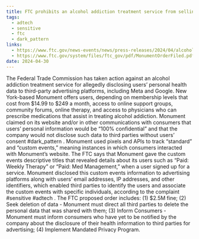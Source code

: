 ```yaml
---
title: FTC prohibits an alcohol addiction treatment service from selling data
tags:
  - adtech
  - sensitive
  - ftc
  - dark_pattern
links:
  - https://www.ftc.gov/news-events/news/press-releases/2024/04/alcohol-addiction-treatment-firm-will-be-banned-disclosing-health-data-advertising-settle-ftc
  - https://www.ftc.gov/system/files/ftc_gov/pdf/MonumentOrderFiled.pdf
date: 2024-04-30
---
```

The Federal Trade Commission has taken action against an alcohol addiction treatment service for allegedly disclosing users’ personal health data to third-party advertising platforms, including Meta and Google. New York-based Monument offers users, depending on membership levels that cost from $14.99 to $249 a month, access to online support groups, community forums, online therapy, and access to physicians who can prescribe medications that assist in treating alcohol addiction. Monument claimed on its website and/or in other communications with consumers that users’ personal information would be “100% confidential” and that the company would not disclose such data to third parties without users’ consent #dark_pattern .  Monument used  pixels and APIs to track “standard” and “custom events,” meaning instances in which consumers interacted with Monument’s website. The FTC says that Monument gave the custom events descriptive titles that revealed details about its users such as “Paid: Weekly Therapy” or “Paid: Med Management,” when a user signed up for a service. Monument disclosed this custom events information to advertising platforms along with users’ email addresses, IP addresses, and other identifiers, which enabled third parties to identify the users and associate the custom events with specific individuals, according to the complaint #sensitive  #adtech . The FTC proposed order includes: (1) $2.5M fine; (2) Seek deletion of data - Monument must direct all third parties to delete the personal data that was shared with them; (3) Inform Consumers - Monument must inform consumers who have yet to be notified by the company about the disclosure of their health information to third parties for advertising; (4) Implement Mandated Privacy Program.